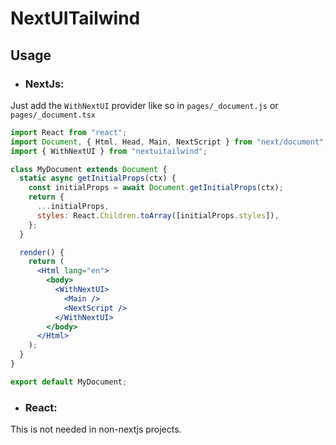 # NextUITailwind

## Usage

- ### NextJs:

Just add the `WithNextUI` provider like so in `pages/_document.js` or `pages/_document.tsx`
```jsx
import React from "react";
import Document, { Html, Head, Main, NextScript } from "next/document";
import { WithNextUI } from "nextuitailwind";

class MyDocument extends Document {
  static async getInitialProps(ctx) {
    const initialProps = await Document.getInitialProps(ctx);
    return {
      ...initialProps,
      styles: React.Children.toArray([initialProps.styles]),
    };
  }

  render() {
    return (
      <Html lang="en">
        <body>
          <WithNextUI>
            <Main />
            <NextScript />
          </WithNextUI>
        </body>
      </Html>
    );
  }
}

export default MyDocument;
```

- ### React:

This is not needed in non-nextjs projects.